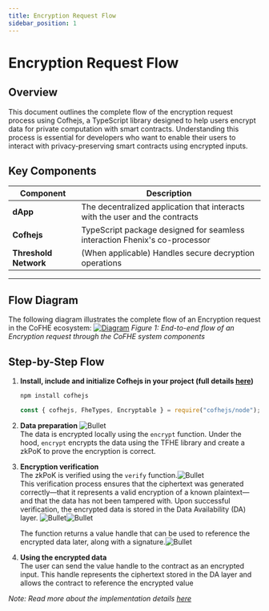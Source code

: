 ```yaml
---
title: Encryption Request Flow
sidebar_position: 1
---
```


# Encryption Request Flow

## Overview

This document outlines the complete flow of the encryption request process using Cofhejs, a TypeScript library designed to help users encrypt data for private computation with smart contracts. Understanding this process is essential for developers who want to enable their users to interact with privacy-preserving smart contracts using encrypted inputs.


## Key Components

| Component | Description |
|-----------|-------------|
| **dApp** | The decentralized application that interacts with the user and the contracts |
| **Cofhejs** | TypeScript package designed for seamless interaction Fhenix's co-processor |
| **Threshold Network** | (When applicable) Handles secure decryption operations |

---
## Flow Diagram

The following diagram illustrates the complete flow of an Encryption request in the CoFHE ecosystem:
[![Diagram](../../../../static/img/assets/Encrypt%20a%20value.svg)](../../../../static/img/assets/Encrypt%20a%20value.svg)
*Figure 1: End-to-end flow of an Encryption request through the CoFHE system components*

## Step-by-Step Flow


1. **Install, include and initialize Cofhejs in your project (full details [here](/docs/devdocs/cofhejs/index.md))**
    ```bash
    npm install cofhejs
    ```
    ```javascript
    const { cofhejs, FheTypes, Encryptable } = require("cofhejs/node");
    ```

2. **Data preparation**  ![Bullet](../../../../static/img/assets/1.png)  
    The data is encrypted locally using the `encrypt` function.
    Under the hood, `encrypt` encrypts the data using the TFHE library and create a zkPoK to prove the encryption is correct.

3. **Encryption verification**  
    The zkPoK is verified using the `verify` function.![Bullet](../../../../static/img/assets/2.png)    
    This verification process ensures that the ciphertext was generated correctly—that it represents a valid encryption of a known plaintext—and that the data has not been tampered with. Upon successful verification, the encrypted data is stored in the Data Availability (DA) layer. ![Bullet](../../../../static/img/assets/3.png)![Bullet](../../../../static/img/assets/4.png)

   The function returns a value handle that can be used to reference the encrypted data later, along with a signature.![Bullet](../../../../static/img/assets/5.png)
4. **Using the encrypted data**  
    The user can send the value handle to the contract as an encrypted input. This handle represents the ciphertext stored in the DA layer and allows the contract to reference the encrypted value

*Note: Read more about the implementation details [here](/docs/devdocs/cofhejs/encryption-operations)*

    
